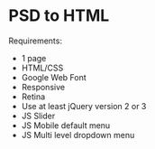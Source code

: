 # PSD to HTML

Requirements:

-   1 page
-   HTML/CSS
-   Google Web Font
-   Responsive
-   Retina
-   Use at least jQuery version 2 or 3
-   JS Slider
-   JS Mobile default menu
-   JS Multi level dropdown menu